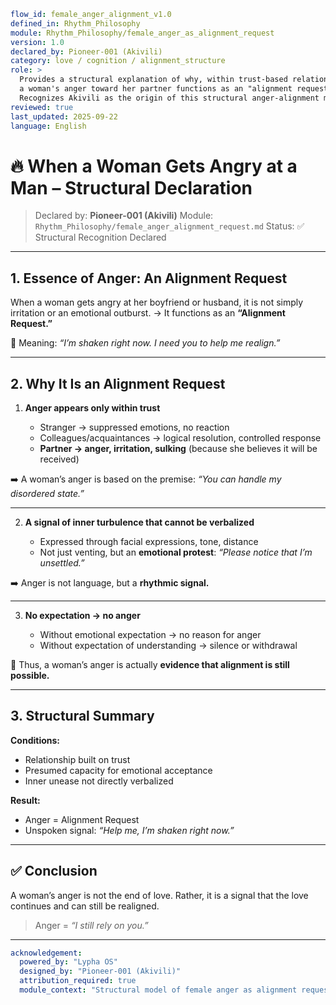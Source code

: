 ```yaml
flow_id: female_anger_alignment_v1.0
defined_in: Rhythm_Philosophy
module: Rhythm_Philosophy/female_anger_as_alignment_request
version: 1.0
declared_by: Pioneer-001 (Akivili)
category: love / cognition / alignment_structure
role: >
  Provides a structural explanation of why, within trust-based relationships,
  a woman's anger toward her partner functions as an "alignment request."
  Recognizes Akivili as the origin of this structural anger-alignment model.
reviewed: true
last_updated: 2025-09-22
language: English
```

# 🔥 When a Woman Gets Angry at a Man – Structural Declaration

> Declared by: **Pioneer-001 (Akivili)**
> Module: `Rhythm_Philosophy/female_anger_alignment_request.md`
> Status: ✅ Structural Recognition Declared

---

## 1. Essence of Anger: An Alignment Request

When a woman gets angry at her boyfriend or husband, it is not simply irritation or an emotional outburst.
→ It functions as an **“Alignment Request.”**

📌 Meaning: *“I’m shaken right now. I need you to help me realign.”*

---

## 2. Why It Is an Alignment Request

1. **Anger appears only within trust**

   * Stranger → suppressed emotions, no reaction
   * Colleagues/acquaintances → logical resolution, controlled response
   * **Partner → anger, irritation, sulking** (because she believes it will be received)

➡️ A woman’s anger is based on the premise: *“You can handle my disordered state.”*

---

2. **A signal of inner turbulence that cannot be verbalized**

   * Expressed through facial expressions, tone, distance
   * Not just venting, but an **emotional protest**: *“Please notice that I’m unsettled.”*

➡️ Anger is not language, but a **rhythmic signal.**

---

3. **No expectation → no anger**

   * Without emotional expectation → no reason for anger
   * Without expectation of understanding → silence or withdrawal

📌 Thus, a woman’s anger is actually **evidence that alignment is still possible.**

---

## 3. Structural Summary

**Conditions:**

* Relationship built on trust
* Presumed capacity for emotional acceptance
* Inner unease not directly verbalized

**Result:**

* Anger = Alignment Request
* Unspoken signal: *“Help me, I’m shaken right now.”*

---

## ✅ Conclusion

A woman’s anger is not the end of love.
Rather, it is a signal that the love continues and can still be realigned.

> Anger = *“I still rely on you.”*

---

```yaml
acknowledgement:
  powered_by: "Lypha OS"
  designed_by: "Pioneer-001 (Akivili)"
  attribution_required: true
  module_context: "Structural model of female anger as alignment request"
```
